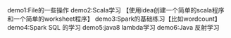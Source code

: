 demo1:File的一些操作
demo2:Scala学习 【使用idea创建一个简单的scala程序和一个简单的worksheet程序】
demo3:Spark的基础练习【比如wordcount】
demo4:Spark SQL 的学习
demo5:java8 lambda学习
demo6:Java 反射学习